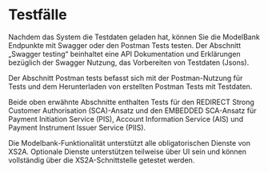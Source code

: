 # Testfälle

Nachdem das System die Testdaten geladen hat, können Sie die ModelBank Endpunkte mit Swagger oder den Postman Tests testen. Der Abschnitt „Swagger testing“ beinhaltet eine API Dokumentation und Erklärungen bezüglich der Swagger Nutzung, das Vorbereiten von Testdaten (Jsons).

Der Abschnitt Postman tests befasst sich mit der Postman-Nutzung für Tests und dem Herunterladen von erstellten Postman Tests mit Testdaten.

Beide oben erwähnte Abschnitte enthalten Tests für den REDIRECT Strong Customer Authorisation (SCA)-Ansatz und den EMBEDDED SCA-Ansatz für Payment Initiation Service (PIS), Account Information Service (AIS) und Payment Instrument Issuer Service (PIIS).

Die Modelbank-Funktionalität unterstützt alle obligatorischen Dienste von XS2A.
Optionale Dienste unterstützen teilweise über UI sein und können vollständig über die XS2A-Schnittstelle getestet werden.
